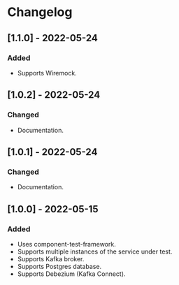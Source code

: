 # Changelog

## [1.1.0] - 2022-05-24
### Added
- Supports Wiremock.

## [1.0.2] - 2022-05-24
### Changed
- Documentation.

## [1.0.1] - 2022-05-24
### Changed
- Documentation.

## [1.0.0] - 2022-05-15
### Added
- Uses component-test-framework.
- Supports multiple instances of the service under test.
- Supports Kafka broker.
- Supports Postgres database.
- Supports Debezium (Kafka Connect).
